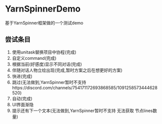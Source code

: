 # YarnSpinnerDemo
基于YarnSpinner框架做的一个测试demo

## 尝试条目
1. 使用unitask替换项目中协程(完成)
2. 自定义command(完成)
3. 根据当前(好感度)显示不同对话(完成)
4. 伴随对话人物立绘出现(完成,暂时方案之后在想更好的方案)
5. 快进(完成)
6. 跳过(无法做到,YarnSpinner暂时不支持https://discord.com/channels/754171172693868585/1091258573444628520)
7. 自动(完成)
8. UI界面渐隐
9. 提示还有下一个文本(无法做到,YarnSpinner暂时不支持 无法获取 节点lines数量)

